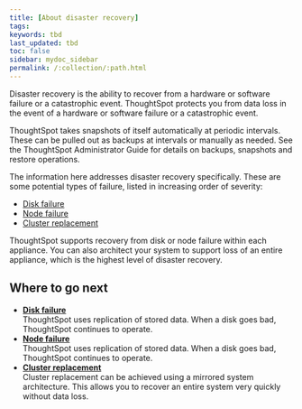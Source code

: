 ```yaml
---
title: [About disaster recovery]
tags:
keywords: tbd
last_updated: tbd
toc: false
sidebar: mydoc_sidebar
permalink: /:collection/:path.html
---
```

Disaster recovery is the ability to recover from a hardware or software failure or a catastrophic event. ThoughtSpot protects you from data loss in the event of a hardware or software failure or a catastrophic event.

ThoughtSpot takes snapshots of itself automatically at periodic intervals. These can be pulled out as backups at intervals or manually as needed. See the ThoughtSpot Administrator Guide for details on backups, snapshots and restore operations.

The information here addresses disaster recovery specifically. These are some potential types of failure, listed in increasing order of severity:

-   [Disk failure](disk-failure.html#)
-   [Node failure](node-failure.html#)
-   [Cluster replacement](cluster-replacement.html#)

ThoughtSpot supports recovery from disk or node failure within each appliance. You can also architect your system to support loss of an entire appliance, which is the highest level of disaster recovery.

## Where to go next

-   **[Disk failure](/disaster_recovery/disaster_recovery/disk-failure.html)**  
ThoughtSpot uses replication of stored data. When a disk goes bad, ThoughtSpot continues to operate.
-   **[Node failure](/disaster_recovery/disaster_recovery/node-failure.html)**  
ThoughtSpot uses replication of stored data. When a disk goes bad, ThoughtSpot continues to operate.
-   **[Cluster replacement](/disaster_recovery/disaster_recovery/cluster-replacement.html)**  
Cluster replacement can be achieved using a mirrored system architecture. This allows you to recover an entire system very quickly without data loss.
